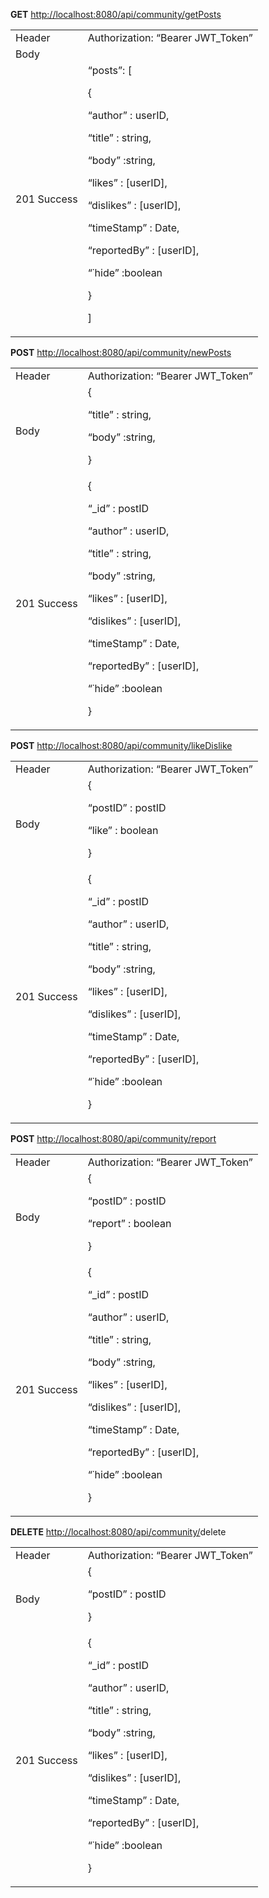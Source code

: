 **GET** [http://localhost:8080/api/community/getPosts](http://localhost:8080/api/community/getPosts)


<table>
  <tr>
   <td>Header
   </td>
   <td>Authorization: “Bearer JWT_Token”
   </td>
  </tr>
  <tr>
   <td>Body
   </td>
   <td>
   </td>
  </tr>
  <tr>
   <td>201 Success
   </td>
   <td>“posts”: [
<p>
    {
<p>
        “author” : userID,
<p>
        “title” : string,
<p>
        “body” :string,
<p>
        “likes” : [userID],
<p>
        “dislikes” : [userID],
<p>
        “timeStamp” : Date,
<p>
        “reportedBy” : [userID],
<p>
        “˙hide” :boolean
<p>
    }
<p>
]
   </td>
  </tr>
</table>




**POST** [http://localhost:8080/api/community/newPosts](http://localhost:8080/api/community/getPosts)


<table>
  <tr>
   <td>Header
   </td>
   <td>Authorization: “Bearer JWT_Token”
   </td>
  </tr>
  <tr>
   <td>Body
   </td>
   <td>{
<p>
        “title” : string,
<p>
        “body” :string,
<p>
}
   </td>
  </tr>
  <tr>
   <td>201 Success
   </td>
   <td>{
<p>
        “_id” : postID
<p>
        “author” : userID,
<p>
        “title” : string,
<p>
        “body” :string,
<p>
        “likes” : [userID],
<p>
        “dislikes” : [userID],
<p>
        “timeStamp” : Date,
<p>
        “reportedBy” : [userID],
<p>
        “˙hide” :boolean
<p>
}
   </td>
  </tr>
</table>




**POST** [http://localhost:8080/api/community/likeDislike](http://localhost:8080/api/community/likeDislike)


<table>
  <tr>
   <td>Header
   </td>
   <td>Authorization: “Bearer JWT_Token”
   </td>
  </tr>
  <tr>
   <td>Body
   </td>
   <td>{
<p>
        “postID” : postID
<p>
        “like” : boolean
<p>
}
   </td>
  </tr>
  <tr>
   <td>201 Success
   </td>
   <td>{
<p>
        “_id” : postID
<p>
        “author” : userID,
<p>
        “title” : string,
<p>
        “body” :string,
<p>
        “likes” : [userID],
<p>
        “dislikes” : [userID],
<p>
        “timeStamp” : Date,
<p>
        “reportedBy” : [userID],
<p>
        “˙hide” :boolean
<p>
}
   </td>
  </tr>
</table>




**POST** [http://localhost:8080/api/community/report](http://localhost:8080/api/community/report)


<table>
  <tr>
   <td>Header
   </td>
   <td>Authorization: “Bearer JWT_Token”
   </td>
  </tr>
  <tr>
   <td>Body
   </td>
   <td>{
<p>
        “postID” : postID
<p>
        “report” : boolean
<p>
}
   </td>
  </tr>
  <tr>
   <td>201 Success
   </td>
   <td>{
<p>
        “_id” : postID
<p>
        “author” : userID,
<p>
        “title” : string,
<p>
        “body” :string,
<p>
        “likes” : [userID],
<p>
        “dislikes” : [userID],
<p>
        “timeStamp” : Date,
<p>
        “reportedBy” : [userID],
<p>
        “˙hide” :boolean
<p>
}
   </td>
  </tr>
</table>




**DELETE** [http://localhost:8080/api/community/](http://localhost:8080/api/community/report)delete


<table>
  <tr>
   <td>Header
   </td>
   <td>Authorization: “Bearer JWT_Token”
   </td>
  </tr>
  <tr>
   <td>Body
   </td>
   <td>{
<p>
        “postID” : postID
<p>
}
   </td>
  </tr>
  <tr>
   <td>201 Success
   </td>
   <td>{
<p>
        “_id” : postID
<p>
        “author” : userID,
<p>
        “title” : string,
<p>
        “body” :string,
<p>
        “likes” : [userID],
<p>
        “dislikes” : [userID],
<p>
        “timeStamp” : Date,
<p>
        “reportedBy” : [userID],
<p>
        “˙hide” :boolean
<p>
}
   </td>
  </tr>
</table>

